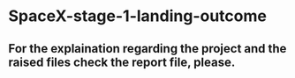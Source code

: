 # SpaceX-stage-1-landing-outcome
## For the explaination regarding the project and the raised files check the report file, please.

